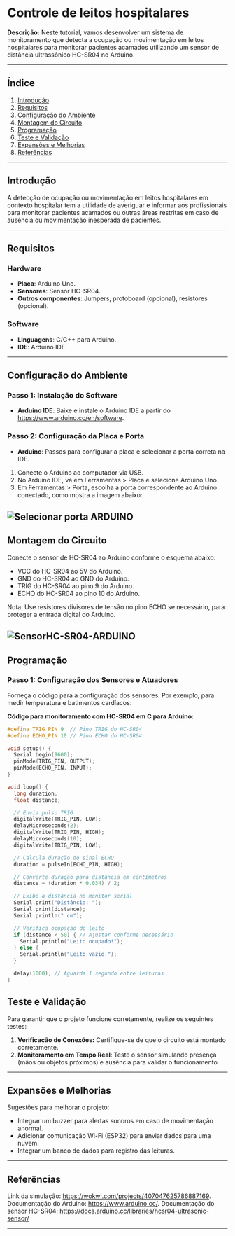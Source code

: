 # Controle de leitos hospitalares

**Descrição:** Neste tutorial, vamos desenvolver um sistema de monitoramento que detecta a ocupação ou movimentação em leitos hospitalares para monitorar pacientes acamados utilizando um sensor de distância ultrassônico HC-SR04 no Arduino.

---

## Índice

1. [Introdução](#introdução)
2. [Requisitos](#requisitos)
3. [Configuração do Ambiente](#configuração-do-ambiente)
4. [Montagem do Circuito](#montagem-do-circuito)
5. [Programação](#programação)
6. [Teste e Validação](#teste-e-validação)
7. [Expansões e Melhorias](#expansões-e-melhorias)
8. [Referências](#referências)

---

## Introdução

A detecção de ocupação ou movimentação em leitos hospitalares em contexto hospitalar tem a utilidade de averiguar e informar aos profissionais para monitorar pacientes acamados ou outras áreas restritas em caso de ausência ou movimentação inesperada de pacientes.

---

## Requisitos

### Hardware

- **Placa**: Arduino Uno.
- **Sensores**: Sensor HC-SR04.
- **Outros componentes**: Jumpers, protoboard (opcional), resistores (opcional).


### Software

- **Linguagens**: C/C++ para Arduino.
- **IDE**: Arduino IDE.

---

## Configuração do Ambiente

### Passo 1: Instalação do Software

- **Arduino IDE**: Baixe e instale o Arduino IDE a partir do https://www.arduino.cc/en/software.

### Passo 2: Configuração da Placa e Porta

- **Arduino**: Passos para configurar a placa e selecionar a porta correta na IDE.
1. Conecte o Arduino ao computador via USB.
2. No Arduino IDE, vá em Ferramentas > Placa e selecione Arduino Uno.
3. Em Ferramentas > Porta, escolha a porta correspondente ao Arduino conectado, como mostra a imagem abaixo:

![Selecionar porta ARDUINO](https://github.com/user-attachments/assets/5467e2ef-ce78-4aa9-a95f-1b9b5cf4a59e)
---

## Montagem do Circuito

Conecte o sensor de HC-SR04 ao Arduino conforme o esquema abaixo:

- VCC do HC-SR04 ao 5V do Arduino.
- GND do HC-SR04 ao GND do Arduino.
- TRIG do HC-SR04 ao pino 9 do Arduino.
- ECHO do HC-SR04 ao pino 10 do Arduino.

Nota: Use resistores divisores de tensão no pino ECHO se necessário, para proteger a entrada digital do Arduino.

![SensorHC-SR04-ARDUINO](https://github.com/user-attachments/assets/f2ecd797-67da-4848-859d-8e7aff62babd)
---

## Programação

### Passo 1: Configuração dos Sensores e Atuadores

Forneça o código para a configuração dos sensores. Por exemplo, para medir temperatura e batimentos cardíacos:

**Código para monitoramento com HC-SR04 em C para Arduino:**

```cpp
#define TRIG_PIN 9  // Pino TRIG do HC-SR04
#define ECHO_PIN 10 // Pino ECHO do HC-SR04

void setup() {
  Serial.begin(9600);
  pinMode(TRIG_PIN, OUTPUT);
  pinMode(ECHO_PIN, INPUT);
}

void loop() {
  long duration;
  float distance;

  // Envia pulso TRIG
  digitalWrite(TRIG_PIN, LOW);
  delayMicroseconds(2);
  digitalWrite(TRIG_PIN, HIGH);
  delayMicroseconds(10);
  digitalWrite(TRIG_PIN, LOW);

  // Calcula duração do sinal ECHO
  duration = pulseIn(ECHO_PIN, HIGH);

  // Converte duração para distância em centímetros
  distance = (duration * 0.034) / 2;

  // Exibe a distância no monitor serial
  Serial.print("Distância: ");
  Serial.print(distance);
  Serial.println(" cm");

  // Verifica ocupação do leito
  if (distance < 50) { // Ajustar conforme necessário
    Serial.println("Leito ocupado!");
  } else {
    Serial.println("Leito vazio.");
  }

  delay(1000); // Aguarda 1 segundo entre leituras
}

```

## Teste e Validação

Para garantir que o projeto funcione corretamente, realize os seguintes testes:

1. **Verificação de Conexões:** Certifique-se de que o circuito está montado corretamente.
2. **Monitoramento em Tempo Real**: Teste o sensor simulando presença (mãos ou objetos próximos) e ausência para validar o funcionamento.
---

## Expansões e Melhorias

Sugestões para melhorar o projeto:

- Integrar um buzzer para alertas sonoros em caso de movimentação anormal.
- Adicionar comunicação Wi-Fi (ESP32) para enviar dados para uma nuvem.
- Integrar um banco de dados para registro das leituras.


---

## Referências

Link da simulação: https://wokwi.com/projects/407047625786887169.
Documentação do Arduino: https://www.arduino.cc/.
Documentação do sensor HC-SR04: https://docs.arduino.cc/libraries/hcsr04-ultrasonic-sensor/

---
